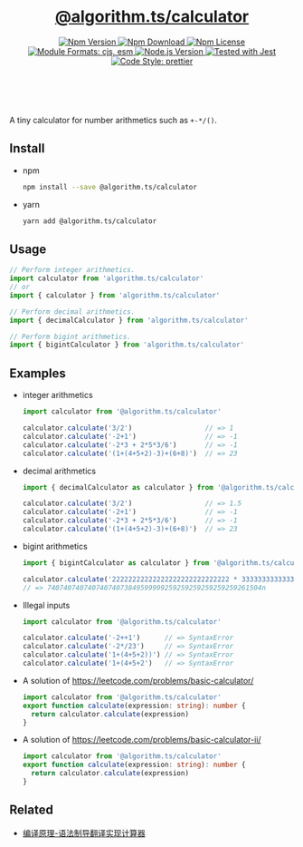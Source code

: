 <header>
  <h1 align="center">
    <a href="https://github.com/guanghechen/algorithm.ts/tree/@algorithm.ts/calculator@3.1.0/packages/calculator#readme">@algorithm.ts/calculator</a>
  </h1>
  <div align="center">
    <a href="https://www.npmjs.com/package/@algorithm.ts/calculator">
      <img
        alt="Npm Version"
        src="https://img.shields.io/npm/v/@algorithm.ts/calculator.svg"
      />
    </a>
    <a href="https://www.npmjs.com/package/@algorithm.ts/calculator">
      <img
        alt="Npm Download"
        src="https://img.shields.io/npm/dm/@algorithm.ts/calculator.svg"
      />
    </a>
    <a href="https://www.npmjs.com/package/@algorithm.ts/calculator">
      <img
        alt="Npm License"
        src="https://img.shields.io/npm/l/@algorithm.ts/calculator.svg"
      />
    </a>
    <a href="#install">
      <img
        alt="Module Formats: cjs, esm"
        src="https://img.shields.io/badge/module_formats-cjs%2C%20esm-green.svg"
      />
    </a>
    <a href="https://github.com/nodejs/node">
      <img
        alt="Node.js Version"
        src="https://img.shields.io/node/v/@algorithm.ts/calculator"
      />
    </a>
    <a href="https://github.com/facebook/jest">
      <img
        alt="Tested with Jest"
        src="https://img.shields.io/badge/tested_with-jest-9c465e.svg"
      />
    </a>
    <a href="https://github.com/prettier/prettier">
      <img
        alt="Code Style: prettier"
        src="https://img.shields.io/badge/code_style-prettier-ff69b4.svg?style=flat-square"
      />
    </a>
  </div>
</header>
<br/>


A tiny calculator for number arithmetics such as `+-*/()`.


## Install

* npm

  ```bash
  npm install --save @algorithm.ts/calculator
  ```

* yarn

  ```bash
  yarn add @algorithm.ts/calculator
  ```


## Usage


```typescript
// Perform integer arithmetics.
import calculator from 'algorithm.ts/calculator'
// or 
import { calculator } from 'algorithm.ts/calculator'

// Perform decimal arithmetics.
import { decimalCalculator } from 'algorithm.ts/calculator'

// Perform bigint arithmetics.
import { bigintCalculator } from 'algorithm.ts/calculator'
```


## Examples

* integer arithmetics

  ```typescript
  import calculator from '@algorithm.ts/calculator'

  calculator.calculate('3/2')                  // => 1
  calculator.calculate('-2+1')                 // => -1
  calculator.calculate('-2*3 + 2*5*3/6')       // => -1
  calculator.calculate('(1+(4+5+2)-3)+(6+8)')  // => 23
  ```

* decimal arithmetics

  ```typescript
  import { decimalCalculator as calculator } from '@algorithm.ts/calculator'

  calculator.calculate('3/2')                  // => 1.5
  calculator.calculate('-2+1')                 // => -1
  calculator.calculate('-2*3 + 2*5*3/6')       // => -1
  calculator.calculate('(1+(4+5+2)-3)+(6+8)')  // => 23
  ```

* bigint arithmetics

  ```typescript
  import { bigintCalculator as calculator } from '@algorithm.ts/calculator'

  calculator.calculate('22222222222222222222222222222 * 3333333333333333333323232')
  // => 74074074074074074073849599999259259259259259259261504n
  ```

* Illegal inputs

  ```typescript
  import calculator from '@algorithm.ts/calculator'

  calculator.calculate('-2++1')      // => SyntaxError
  calculator.calculate('-2*/23')     // => SyntaxError
  calculator.calculate('1+(4+5+2))') // => SyntaxError
  calculator.calculate('1+(4+5+2')   // => SyntaxError
  ```

* A solution of https://leetcode.com/problems/basic-calculator/

  ```typescript
  import calculator from '@algorithm.ts/calculator'
  export function calculate(expression: string): number {
    return calculator.calculate(expression)
  }
  ```

* A solution of https://leetcode.com/problems/basic-calculator-ii/

  ```typescript
  import calculator from '@algorithm.ts/calculator'
  export function calculate(expression: string): number {
    return calculator.calculate(expression)
  }
  ```

## Related

* [编译原理-语法制导翻译实现计算器][calculate]


[homepage]: https://github.com/guanghechen/algorithm.ts/tree/release-3.x.x/packages/calculate#readme
[calculate]: https://me.guanghechen.com/post/fundamentals-of-compiling/exercise/
